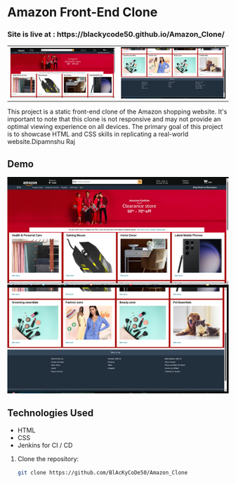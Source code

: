 ﻿# Amazon Front-End Clone
<h3>Site is live at : https://blackycode50.github.io/Amazon_Clone/
</h3>
<table>
  <tr>
    <td style="object-fit: cover;"><img src="ss_1.png" alt="Homepage Screenshot" width="300"/></td>
    <td style="object-fit: cover;"><img src="ss_2.png" alt="Product Page Screenshot" width="300"/></td>
  </tr>
</table>
This project is a static front-end clone of the Amazon shopping website. It's important to note that this clone is not responsive and may not provide an optimal viewing experience on all devices. The primary goal of this project is to showcase HTML and CSS skills in replicating a real-world website.Dipamnshu Raj

## Demo
![Homepage Screenshot](ss_1.png)
![Product Page Screenshot](ss_2.png)


## Technologies Used

- HTML
- CSS
- Jenkins for CI / CD



1. Clone the repository:

   ```bash
   git clone https://github.com/BlAcKyCoDe50/Amazon_Clone
